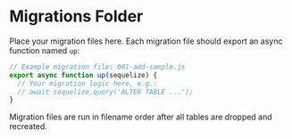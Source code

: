 # Migrations Folder

Place your migration files here. Each migration file should export an async function named `up`:

```js
// Example migration file: 001-add-sample.js
export async function up(sequelize) {
  // Your migration logic here, e.g.:
  // await sequelize.query('ALTER TABLE ...');
}
```

Migration files are run in filename order after all tables are dropped and recreated. 